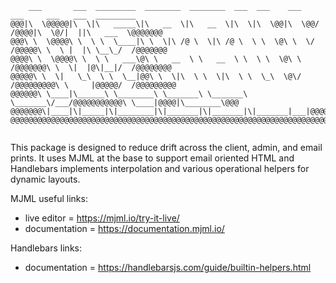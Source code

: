 ```
    ___       ___  _________  ________  ________  ___  ___    ___    ___     ___   ___  _________             
@@@|\  \@@@@@|\  \|\   _____\|\   __  \|\   __  \|\  \|\  \@@|\  \@@/  /@@@@|\  \@/|  ||\   ___  \@@@@@@@
@@@\ \  \@@@@\ \  \ \  \____|\ \  \|\ /@ \  \|\ /@ \  \ \  \@\ \  \/  /@@@@@\ \  \ |  |\ \__\_/  /@@@@@@@
@@@@\ \  \@@@@\ \  \ \   ___\@\ \   __  \ \   __  \ \  \ \  \@\ \    /@@@@@@@\ \  \|  |@\|__|/  /@@@@@@@@
@@@@@\ \  \|   \_\  \ \  \__|@@\ \  \|\  \ \  \|\  \ \  \_\  \@\/   /@@@@@@@@@\ \     |@@@@@/  /@@@@@@@@@
@@@@@@\ \____|\______\ \________\ \_______\ \_______\ \_______\/___/@@@@@@@@@@@\ \____|@@@@|\________\@@@
@@@@@@@\|____|\|_____|\|________|\|_______|\|_______|\|_______|___|@@@@@@@@@@@@@\|___|@@@@@\|________|@@@
@@@@@@@@@@@@@@@@@@@@@@@@@@@@@@@@@@@@@@@@@@@@@@@@@@@@@@@@@@@@@@@@@@@@@@@@@@@@@@@@@@@@@@@@@@@@@@@@@@@@@@@@@
                                                                                                         
```

This package is designed to reduce drift across the client, admin, and email prints. It uses MJML at the base to support email oriented HTML and Handlebars implements interpolation and various operational helpers for dynamic layouts.

MJML useful links:
 - live editor = https://mjml.io/try-it-live/
 - documentation = https://documentation.mjml.io/

Handlebars links:
 - documentation = https://handlebarsjs.com/guide/builtin-helpers.html

